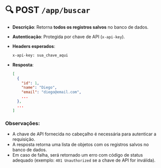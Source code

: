 # 🔍 POST `/app/buscar`

- **Descrição**: Retorna **todos os registros salvos** no banco de dados.

- **Autenticação**: Protegida por chave de API (`x-api-key`).

- **Headers esperados**:

  ```txt
  x-api-key: sua_chave_aqui
  ```

* **Resposta**:

  ```json
  [
    {
      "id": 1,
      "name": "Diego",
      "email": "diego@email.com",
      ...
    },
    ...
  ]
  ```

### Observações:

- A chave de API fornecida no cabeçalho é necessária para autenticar a requisição.
- A resposta retorna uma lista de objetos com os registros salvos no banco de dados.
- Em caso de falha, será retornado um erro com código de status adequado (exemplo: `401 Unauthorized` se a chave de API for inválida).
